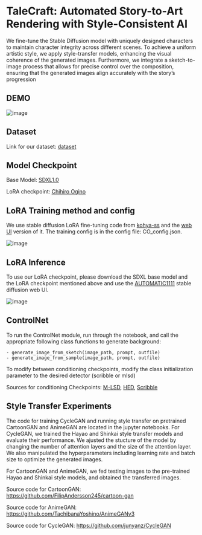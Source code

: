 # TaleCraft: Automated Story-to-Art Rendering with Style-Consistent AI
We fine-tune the Stable Diffusion model with uniquely designed characters to maintain character integrity across different scenes.
To achieve a uniform artistic style, we apply style-transfer models, enhancing the visual coherence of the generated images.
Furthermore, we integrate a sketch-to-image process that allows for precise control over the composition, ensuring that the generated images align accurately with the story’s progression

## DEMO
![image](https://github.com/zehuiwu/Generate-images-for-stories/assets/35386051/7cbebb17-ce01-4148-84ae-50763bfca9a1)

## Dataset
Link for our dataset: [dataset](https://drive.google.com/drive/folders/1hjxs5-X9-ES40j6gF1VVLcAw1ROuN2nX?usp=sharing)

## Model Checkpoint
Base Model: [SDXL1.0](https://huggingface.co/stabilityai/stable-diffusion-xl-base-1.0)

LoRA checkpoint: [Chihiro Ogino](https://drive.google.com/file/d/1ZBYxd7YFpYxGkUj3yB6Mj-HHX8KO3XWq/view?usp=drive_link)

## LoRA Training method and config
We use stable diffusion LoRA fine-tuning code from [kohya-ss](https://github.com/kohya-ss/sd-scripts) and the [web UI](https://github.com/bmaltais/kohya_ss) version of it. The training config is in the config file: CO_config.json.

![image](https://github.com/zehuiwu/Generate-images-for-stories/assets/35386051/e0f4b266-e302-4743-a204-a3732a83959b)

## LoRA Inference
To use our LoRA checkpoint, please download the SDXL base model and the LoRA checkpoint mentioned above and use the [AUTOMATIC1111](https://github.com/AUTOMATIC1111/stable-diffusion-webui) stable diffusion web UI. 

![image](https://github.com/zehuiwu/Generate-images-for-stories/assets/35386051/548783e0-122a-48b7-a5f5-79895b46e511)

## ControlNet

To run the ControlNet module, run through the notebook, and call the appropriate following class functions to generate background:

    - generate_image_from_sketch(image_path, prompt, outfile)  
    - generate_image_from_sample(image_path, prompt, outfile)

To modify between conditioning checkpoints, modify the class initialization parameter to the desired detector (scribble or mlsd)

Sources for conditioning Checkpoints: 
[M-LSD](https://huggingface.co/lllyasviel/sd-controlnet-mlsd), 
[HED](https://huggingface.co/lllyasviel/sd-controlnet-hed), 
[Scribble](https://huggingface.co/lllyasviel/sd-controlnet-scribble)

## Style Transfer Experiments
The code for training CycleGAN and running style transfer on pretrained CartoonGAN and AnimeGAN are located in the jupyter notebooks. For CycleGAN, we trained the Hayao and Shinkai style transfer models and evaluate their performance. We ajusted the stucture of the model by changing the number of attention layers and the size of the attention layer. We also manipulated the hyperparameters including learning rate and batch size to optimize the generated images.

For CartoonGAN and AnimeGAN, we fed testing images to the pre-trained Hayao and Shinkai style models, and obtained the transferred images.

Source code for CartoonGAN:
https://github.com/FilipAndersson245/cartoon-gan

Source code for AnimeGAN:
https://github.com/TachibanaYoshino/AnimeGANv3

Source code for CycleGAN:
https://github.com/junyanz/CycleGAN
